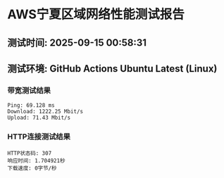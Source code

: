 # AWS宁夏区域网络性能测试报告
## 测试时间: 2025-09-15 00:58:31
## 测试环境: GitHub Actions Ubuntu Latest (Linux)

### 带宽测试结果
```
Ping: 69.128 ms
Download: 1222.25 Mbit/s
Upload: 71.43 Mbit/s
```

### HTTP连接测试结果
```
HTTP状态码: 307
响应时间: 1.704921秒
下载速度: 0字节/秒
```

